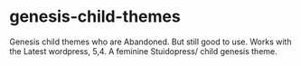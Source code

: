 # genesis-child-themes
Genesis child themes who are  Abandoned. But still good to use.
Works with the Latest wordpress, 5,4. A feminine Stuidopress/ child genesis theme.
